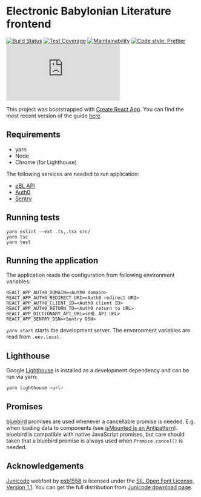 # Electronic Babylonian Literature frontend

[![Build Status](https://travis-ci.com/ElectronicBabylonianLiterature/ebl-frontend.svg?branch=master)](https://travis-ci.com/ElectronicBabylonianLiterature/ebl-frontend)
[![Test Coverage](https://api.codeclimate.com/v1/badges/0787509d99e64ee3cb93/test_coverage)](https://codeclimate.com/github/ElectronicBabylonianLiterature/ebl-frontend/test_coverage)
[![Maintainability](https://api.codeclimate.com/v1/badges/0787509d99e64ee3cb93/maintainability)](https://codeclimate.com/github/ElectronicBabylonianLiterature/ebl-frontend/maintainability)
[![Code style: Prettier](https://img.shields.io/badge/code_style-prettier-ff69b4)](https://prettier.io)
[![Mozilla HTTP Observatory Grade](https://img.shields.io/mozilla-observatory/grade/www.ebabylon.org?publish)](https://observatory.mozilla.org/analyze/www.ebabylon.org)

This project was bootstrapped with [Create React App](https://github.com/facebookincubator/create-react-app). You can find the most recent version of the guide [here](https://github.com/facebookincubator/create-react-app/blob/master/packages/react-scripts/template/README.md).

## Requirements

- yarn
- Node
- Chrome (for Lighthouse)

The following services are needed to run application:

- [eBL API](https://github.com/ElectronicBabylonianLiterature/ebl-api)
- [Auth0](https://auth0.com)
- [Sentry](https://sentry.io)

## Running tests

```shell
yarn eslint --ext .ts,.tsx src/
yarn tsc
yarn test
```

## Running the application

The application reads the configuration from following environment variables:

```dotenv
REACT_APP_AUTH0_DOMAIN=<Auth0 domain>
REACT_APP_AUTH0_REDIRECT_URI=<Auth0 redirect URI>
REACT_APP_AUTH0_CLIENT_ID=<Auth0 client ID>
REACT_APP_AUTH0_RETURN_TO=<Auth0 return to URL>
REACT_APP_DICTIONARY_API_URL=<eBL API URL>
REACT_APP_SENTRY_DSN=<Sentry DSN>
```

`yarn start` starts the development server. The envoronment variables are read from `.env.local`.

## Lighthouse

Google [Lighthouse](https://developers.google.com/web/tools/lighthouse/) is installed as a development dependency and can be run via yarn:

```sh
yarn lighthouse <url>
```

## Promises

[bluebird](http://bluebirdjs.com) promises are used whenever a cancellable promise is needed. E.g. when loading data to components (see [isMounted is an Antipattern](https://reactjs.org/blog/2015/12/16/ismounted-antipattern.html)). bluebird is compatible with native JavaScript promises, but care should taken that a bluebird promise is always used when `Promise.cancel()` is needed.

## Acknowledgements

[Junicode](http://junicode.sourceforge.net/) webfont by [psb1558](http://sourceforge.net/users/psb1558) is licensed under the [SIL Open Font License, Version 1.1](http://scripts.sil.org/OFL). You can get the full distribution from [Junicode download page](http://sourceforge.net/projects/junicode/?source=typ_redirect).

